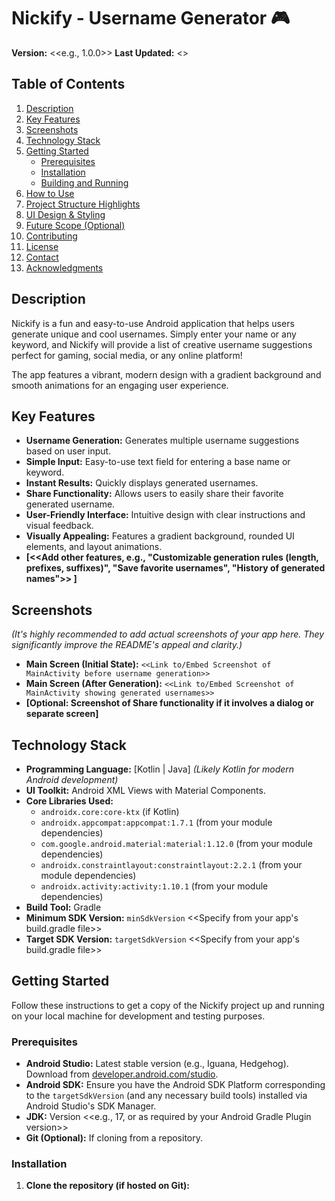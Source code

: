 # Nickify - Username Generator 🎮

**Version:** <<e.g., 1.0.0>>
**Last Updated:** <<YYYY-MM-DD>>

## Table of Contents

1.  [Description](#description)
2.  [Key Features](#key-features)
3.  [Screenshots](#screenshots)
4.  [Technology Stack](#technology-stack)
5.  [Getting Started](#getting-started)
    *   [Prerequisites](#prerequisites)
    *   [Installation](#installation)
    *   [Building and Running](#building-and-running)
6.  [How to Use](#how-to-use)
7.  [Project Structure Highlights](#project-structure-highlights)
8.  [UI Design & Styling](#ui-design--styling)
9.  [Future Scope (Optional)](#future-scope-optional)
10. [Contributing](#contributing)
11. [License](#license)
12. [Contact](#contact)
13. [Acknowledgments](#acknowledgments)

## Description

Nickify is a fun and easy-to-use Android application that helps users generate unique and cool usernames. Simply enter your name or any keyword, and Nickify will provide a list of creative username suggestions perfect for gaming, social media, or any online platform!

The app features a vibrant, modern design with a gradient background and smooth animations for an engaging user experience.

## Key Features

*   **Username Generation:** Generates multiple username suggestions based on user input.
*   **Simple Input:** Easy-to-use text field for entering a base name or keyword.
*   **Instant Results:** Quickly displays generated usernames.
*   **Share Functionality:** Allows users to easily share their favorite generated username.
*   **User-Friendly Interface:** Intuitive design with clear instructions and visual feedback.
*   **Visually Appealing:** Features a gradient background, rounded UI elements, and layout animations.
*   **[<<Add other features, e.g., "Customizable generation rules (length, prefixes, suffixes)", "Save favorite usernames", "History of generated names">> ]**

## Screenshots

*(It's highly recommended to add actual screenshots of your app here. They significantly improve the README's appeal and clarity.)*

*   **Main Screen (Initial State):**
    `<<Link to/Embed Screenshot of MainActivity before username generation>>`
*   **Main Screen (After Generation):**
    `<<Link to/Embed Screenshot of MainActivity showing generated usernames>>`
*   **[Optional: Screenshot of Share functionality if it involves a dialog or separate screen]**

## Technology Stack

*   **Programming Language:** [Kotlin | Java] *(Likely Kotlin for modern Android development)*
*   **UI Toolkit:** Android XML Views with Material Components.
*   **Core Libraries Used:**
    *   `androidx.core:core-ktx` (if Kotlin)
    *   `androidx.appcompat:appcompat:1.7.1` (from your module dependencies)
    *   `com.google.android.material:material:1.12.0` (from your module dependencies)
    *   `androidx.constraintlayout:constraintlayout:2.2.1` (from your module dependencies)
    *   `androidx.activity:activity:1.10.1` (from your module dependencies)
*   **Build Tool:** Gradle
*   **Minimum SDK Version:** `minSdkVersion` <<Specify from your app's build.gradle file>>
*   **Target SDK Version:** `targetSdkVersion` <<Specify from your app's build.gradle file>>

## Getting Started

Follow these instructions to get a copy of the Nickify project up and running on your local machine for development and testing purposes.

### Prerequisites

*   **Android Studio:** Latest stable version (e.g., Iguana, Hedgehog). Download from [developer.android.com/studio](https://developer.android.com/studio).
*   **Android SDK:** Ensure you have the Android SDK Platform corresponding to the `targetSdkVersion` (and any necessary build tools) installed via Android Studio's SDK Manager.
*   **JDK:** Version <<e.g., 17, or as required by your Android Gradle Plugin version>>
*   **Git (Optional):** If cloning from a repository.

### Installation

1.  **Clone the repository (if hosted on Git):**
    
